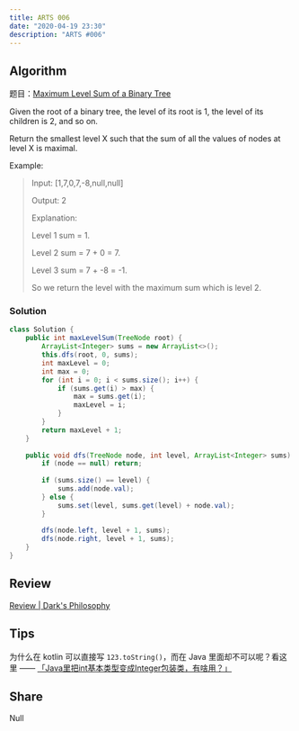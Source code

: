 ```yaml
---
title: ARTS 006
date: "2020-04-19 23:30"
description: "ARTS #006"
---
```

## Algorithm
题目：[Maximum Level Sum of a Binary Tree](https://leetcode.com/problems/maximum-level-sum-of-a-binary-tree/)

Given the root of a binary tree, the level of its root is 1, the level of its children is 2, and so on.

Return the smallest level X such that the sum of all the values of nodes at level X is maximal.

Example:
> Input: [1,7,0,7,-8,null,null]
>
> Output: 2
>
> Explanation: 
> 
> Level 1 sum = 1.
> 
> Level 2 sum = 7 + 0 = 7.
> 
> Level 3 sum = 7 + -8 = -1.
>
> So we return the level with the maximum sum which is level 2.

### Solution
```java
class Solution {
    public int maxLevelSum(TreeNode root) {
        ArrayList<Integer> sums = new ArrayList<>();
        this.dfs(root, 0, sums);
        int maxLevel = 0;
        int max = 0;
        for (int i = 0; i < sums.size(); i++) {
            if (sums.get(i) > max) {
                max = sums.get(i);
                maxLevel = i;
            }
        }
        return maxLevel + 1;
    }
    
    public void dfs(TreeNode node, int level, ArrayList<Integer> sums) {
        if (node == null) return;
        
        if (sums.size() == level) {
            sums.add(node.val);
        } else {
            sums.set(level, sums.get(level) + node.val);
        }
        
        dfs(node.left, level + 1, sums);
        dfs(node.right, level + 1, sums);
    }
}
```
## Review
[Review | Dark's Philosophy](https://blog.blankyao.com/dark-philosophy/)

## Tips
为什么在 kotlin 可以直接写 ```123.toString()```，而在 Java 里面却不可以呢？看这里 —— [「Java里把int基本类型变成Integer包装类，有啥用？」](https://www.zhihu.com/question/375456014/answer/1063333033)

## Share
Null